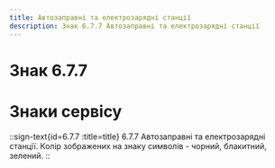 ```yaml
---
title: Автозаправні та електрозарядні станції
description: Знак 6.7.7 Автозаправні та електрозарядні станції
---
```

# Знак 6.7.7
# Знаки сервісу
::sign-text{id=6.7.7 :title=title}
6.7.7 Автозаправні та електрозарядні станції. Колір зображених на знаку символів - чорний, блакитний, зелений.
::